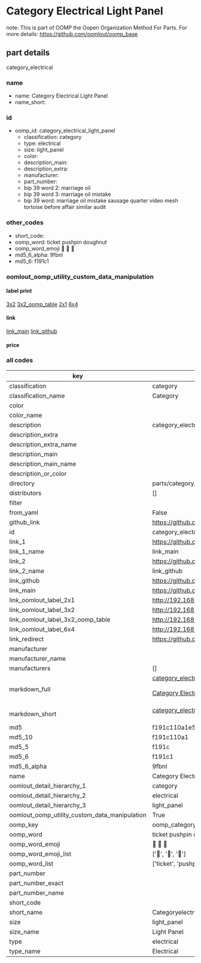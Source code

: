 # Category Electrical Light Panel  

note: This is part of OOMP the Oopen Organization Method For Parts. For more details: https://github.com/oomlout/oomp_base

##  part details
  



category_electrical



### name
* name: Category Electrical Light Panel
* name_short: 
### id
* oomp_id: category_electrical_light_panel
  * classification: category
  * type: electrical
  * size: light_panel
  * color: 
  * description_main: 
  * description_extra: 
  * manufacturer: 
  * part_number: 
  * bip 39 word 2: marriage oil
  * bip 39 word 3: marriage oil mistake
  * bip 39 word: marriage oil mistake sausage quarter video mesh tortoise before affair similar audit

### other_codes
* short_code: 
* oomp_word: ticket pushpin doughnut
* oomp_word_emoji :ticket: :pushpin: :doughnut:
* md5_6_alpha: 9fbnl
* md5_6: f191c1






### oomlout_oomp_utility_custom_data_manipulation
#### label print
[3x2](http://192.168.1.245:1112/?label=oomp%209fbnl)
[3x2_oomp_table](http://192.168.1.108:1112/?label=oomp%209fbnl)
[2x1](http://192.168.1.242:1112/?label=oomp%209fbnl)
[6x4](http://192.168.1.55:1112/?label=oomp%209fbnl)    

#### link

[link_main](https://github.com/oomlout/oomlout_oomp_version_1_messy/tree/main/parts/category_electrical_light_panel) [link_github](https://github.com/oomlout/oomlout_oomp_version_1_messy/tree/main/parts/category_electrical_light_panel)                             

#### price







### all codes 
| key | value |  
| --- | --- |  
| classification | category |  
| classification_name | Category |  
| color |  |  
| color_name |  |  
| description | category_electrical |  
| description_extra |  |  
| description_extra_name |  |  
| description_main |  |  
| description_main_name |  |  
| description_or_color |   |  
| directory | parts/category_electrical_light_panel |  
| distributors | [] |  
| filter |  |  
| from_yaml | False |  
| github_link | https://github.com/oomlout/oomlout_oomp_part_src/tree/main/parts/category_electrical_light_panel |  
| id | category_electrical_light_panel |  
| link_1 | https://github.com/oomlout/oomlout_oomp_version_1_messy/tree/main/parts/category_electrical_light_panel |  
| link_1_name | link_main |  
| link_2 | https://github.com/oomlout/oomlout_oomp_version_1_messy/tree/main/parts/category_electrical_light_panel |  
| link_2_name | link_github |  
| link_github | https://github.com/oomlout/oomlout_oomp_version_1_messy/tree/main/parts/category_electrical_light_panel |  
| link_main | https://github.com/oomlout/oomlout_oomp_version_1_messy/tree/main/parts/category_electrical_light_panel |  
| link_oomlout_label_2x1 | http://192.168.1.242:1112/?label=oomp%209fbnl |  
| link_oomlout_label_3x2 | http://192.168.1.245:1112/?label=oomp%209fbnl |  
| link_oomlout_label_3x2_oomp_table | http://192.168.1.108:1112/?label=oomp%209fbnl |  
| link_oomlout_label_6x4 | http://192.168.1.55:1112/?label=oomp%209fbnl |  
| link_redirect | https://github.com/oomlout/oomlout_oomp_version_1_messy/tree/main/parts/category_electrical_light_panel |  
| manufacturer |  |  
| manufacturer_name |  |  
| manufacturers | [] |  
| markdown_full | [category_electrical_light_panel](none)<br>[](none)<br>[Category Electrical Light Panel](none)<br><br> |  
| markdown_short | [category_electrical_light_panel](none)<br><br> |  
| md5 | f191c110a1e5917bcf57bbfb1be67442 |  
| md5_10 | f191c110a1 |  
| md5_5 | f191c |  
| md5_6 | f191c1 |  
| md5_6_alpha | 9fbnl |  
| name | Category Electrical Light Panel |  
| oomlout_detail_hierarchy_1 | category |  
| oomlout_detail_hierarchy_2 | electrical |  
| oomlout_detail_hierarchy_3 | light_panel |  
| oomlout_oomp_utility_custom_data_manipulation | True |  
| oomp_key | oomp_category_electrical_light_panel |  
| oomp_word | ticket pushpin doughnut |  
| oomp_word_emoji | :ticket: :pushpin: :doughnut: |  
| oomp_word_emoji_list | [':ticket:', ':pushpin:', ':doughnut:'] |  
| oomp_word_list | ['ticket', 'pushpin', 'doughnut'] |  
| part_number |  |  
| part_number_exact |  |  
| part_number_name |  |  
| short_code |  |  
| short_name | Categoryelectrical |  
| size | light_panel |  
| size_name | Light Panel |  
| type | electrical |  
| type_name | Electrical |  
